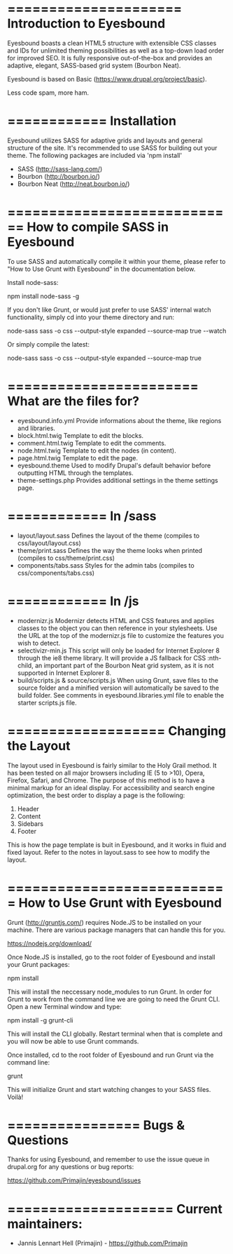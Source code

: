 =====================
Introduction to Eyesbound
=====================

Eyesbound boasts a clean HTML5 structure with extensible CSS classes and IDs for
unlimited theming possibilities as well as a top-down load order for improved
SEO. It is fully responsive out-of-the-box and provides an adaptive, elegant,
SASS-based grid system (Bourbon Neat).

Eyesbound is based on Basic (https://www.drupal.org/project/basic).

Less code spam, more ham.


============
Installation
============

Eyesbound utilizes SASS for adaptive grids and layouts and general structure of the
site. It's recommended to use SASS for building out your theme. The following
packages are included via 'npm install'
  - SASS (http://sass-lang.com/)
  - Bourbon (http://bourbon.io/)
  - Bourbon Neat (http://neat.bourbon.io/)

============================
How to compile SASS in Eyesbound
============================

To use SASS and automatically compile it within your theme, please refer to "How
to Use Grunt with Eyesbound" in the documentation below.

Install node-sass:

  npm install node-sass -g

If you don't like Grunt, or would just prefer to use SASS' internal watch
functionality, simply cd into your theme directory and run:

  node-sass sass -o css --output-style expanded --source-map true --watch

Or simply compile the latest:

  node-sass sass -o css --output-style expanded --source-map true


=======================
What are the files for?
=======================

- eyesbound.info.yml
  Provide informations about the theme, like regions and libraries.
- block.html.twig
  Template to edit the blocks.
- comment.html.twig
  Template to edit the comments.
- node.html.twig
  Template to edit the nodes (in content).
- page.html.twig
  Template to edit the page.
- eyesbound.theme
  Used to modify Drupal's default behavior before outputting HTML through the
  templates.
- theme-settings.php
  Provides additional settings in the theme settings page.


============
In /sass
============

- layout/layout.sass
  Defines the layout of the theme (compiles to css/layout/layout.css)
- theme/print.sass
  Defines the way the theme looks when printed (compiles to css/theme/print.css)
- components/tabs.sass
  Styles for the admin tabs (compiles to css/components/tabs.css)


============
In /js
============

- modernizr.js
  Modernizr detects HTML and CSS features and applies classes to
  the <html> object you can then reference in your stylesheets. Use the URL at
  the top of the modernizr.js file to customize the features you wish to detect.
- selectivizr-min.js
  This script will only be loaded for Internet Explorer 8
  through the ie8 theme library. It will provide a JS fallback for CSS :nth-
  child, an important part of the Bourbon Neat grid system, as it is not
  supported in Internet Explorer 8.
- build/scripts.js & source/scripts.js
  When using Grunt, save files to the
  source folder and a minified version will automatically be saved to the build
  folder. See comments in eyesbound.libraries.yml file to enable the starter
  scripts.js file.


===================
Changing the Layout
===================

The layout used in Eyesbound is fairly similar to the Holy Grail method. It has been
tested on all major browsers including IE (5 to >10), Opera, Firefox, Safari,
and Chrome. The purpose of this method is to have a minimal markup for an ideal
display. For accessibility and search engine optimization, the best order to
display a page is the following:

1. Header
2. Content
3. Sidebars
4. Footer

This is how the page template is buit in Eyesbound, and it works in fluid and fixed
layout. Refer to the notes in layout.sass to see how to modify the layout.


===========================
How to Use Grunt with Eyesbound
===========================

Grunt (http://gruntjs.com/) requires Node.JS to be installed on your machine.
There are various package managers that can handle this for you.

https://nodejs.org/download/

Once Node.JS is installed, go to the root folder of Eyesbound and install your Grunt
packages:

  npm install

This will install the neccessary node_modules to run Grunt. In order for Grunt
to work from the command line we are going to need the Grunt CLI. Open a new
Terminal window and type:

  npm install -g grunt-cli

This will install the CLI globally. Restart terminal when that is complete and
you will now be able to use Grunt commands.

Once installed, cd to the root folder of Eyesbound and run Grunt via the command
line:

  grunt

This will initialize Grunt and start watching changes to your SASS files. Voilà!


================
Bugs & Questions
================

Thanks for using Eyesbound, and remember to use the issue queue in drupal.org for
any questions or bug reports:

https://github.com/Primajin/eyesbound/issues


====================
Current maintainers:
====================
* Jannis Lennart Hell (Primajin)              - https://github.com/Primajin
